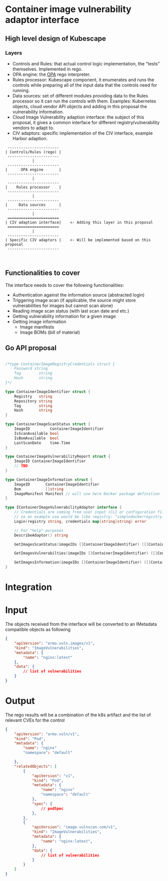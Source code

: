 # Container image vulnerability adaptor interface

## High level design of Kubescape

### Layers

* Controls and Rules: that actual control logic implementation, the "tests" themselves. Implemented in rego.
* OPA engine: the [OPA](https://github.com/open-policy-agent/opa) rego interpreter.
* Rules processor: Kubescape component, it enumerates and runs the controls while preparing all of the input data that the controls need for running.
* Data sources: set of different modules providing data to the Rules processor so it can run the controls with them. Examples: Kubernetes objects, cloud vendor API objects and adding in this proposal the vulnerability information.
* Cloud Image Vulnerability adaption interface: the subject of this proposal, it gives a common interface for different registry/vulnerability vendors to adapt to.
* CIV adaptors: specific implementation of the CIV interface, example Harbor adaption.
```
 -----------------------
| Controls/Rules (rego) |
 -----------------------
            |
 -----------------------
|      OPA engine       |
 -----------------------
            |
 -----------------------
|    Rules processor    |
 ----------------------- 
            |
 -----------------------
|     Data sources      |
 -----------------------              
            |
 =======================
| CIV adaption interface|    <- Adding this layer in this proposal
 ======================= 
            |
 -----------------------
| Specific CIV adaptors |    <- Will be implemented based on this proposal
 -----------------------      

        

```

## Functionalities to cover

The interface needs to cover the following functionalities:

* Authentication against the information source (abstracted login)
* Triggering image scan (if applicable, the source might store vulnerabilities for images but cannot scan alone)
* Reading image scan status (with last scan date and etc.)
* Getting vulnerability information for a given image
* Getting image information
  * Image manifests
  * Image BOMs (bill of material)

## Go API proposal

```go

/*type ContainerImageRegistryCredentials struct {
	Password string
	Tag        string
	Hash       string
}*/

type ContainerImageIdentifier struct {
	Registry   string
	Repository string
	Tag        string
	Hash       string
}

type ContainerImageScanStatus struct {
	ImageID         ContainerImageIdentifier
	IsScanAvailable bool
	IsBomAvailable  bool
	LastScanDate    time.Time
}

type ContainerImageVulnerabilityReport struct {
	ImageID ContainerImageIdentifier
	// TBD
}

type ContainerImageInformation struct {
	ImageID       ContainerImageIdentifier
	Bom           []string
	ImageManifest Manifest // will use here Docker package definition
}

type IContainerImageVulnerabilityAdaptor interface {
	// Credentials are coming from user input (CLI or configuration file) and they are abstracted at string to string map level
	// so an example use would be like registry: "simpledockerregistry:80" and credentials like {"username":"joedoe","password":"abcd1234"}
	Login(registry string, credentials map[string]string) error

	// For "help" purposes
	DescribeAdaptor() string

	GetImagesScanStatus(imageIDs []ContainerImageIdentifier) ([]ContainerImageScanStatus, error)

	GetImagesVulnerabilties(imageIDs []ContainerImageIdentifier) ([]ContainerImageVulnerabilityReport, error)

	GetImagesInformation(imageIDs []ContainerImageIdentifier) ([]ContainerImageInformation, error)
}
```



# Integration

# Input

The objects received from the interface will be converted to an IMetadata compatible objects as following

```json
{
    "apiVersion": "armo.vuln.images/v1",
    "kind": "ImageVulnerabilities",
    "metadata": {
        "name": "nginx:latest"
    },
    "data": {
        // list of vulnerabilities
    }
}
```


# Output

The rego results will be a combination of the k8s artifact and the list of relevant CVEs for the control

```json
{
    "apiVersion": "armo.vuln/v1",
    "kind": "Pod",
    "metadata": {
        "name": "nginx"
        "namespace": "default"

    },
    "relatedObjects": [
        {
            "apiVersion": "v1",
            "kind": "Pod",
            "metadata": {
                "name": "nginx"
                "namespace": "default"
            },
            "spec": {
                // podSpec
            },
        },
        {
            "apiVersion": "image.vulnscan.com/v1",
            "kind": "ImageVulnerabilities",
            "metadata": {
                "name": "nginx:latest",
            },
            "data": {
                // list of vulnerabilities
            }
        }
    ]
}
```
